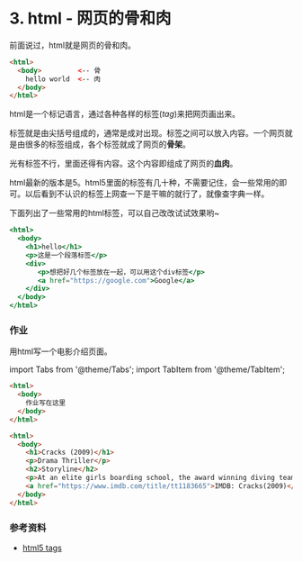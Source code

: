 ---
---

# 3. html - 网页的骨和肉

前面说过，html就是网页的骨和肉。

```html title="hello.html"
<html>
  <body>         <-- 骨
    hello world  <-- 肉
  </body>
</html>
```

html是一个标记语言，通过各种各样的标签(_tag_)来把网页画出来。

标签就是由尖括号组成的，通常是成对出现。标签之间可以放入内容。一个网页就是由很多的标签组成，各个标签就成了网页的**骨架**。

光有标签不行，里面还得有内容。这个内容即组成了网页的**血肉**。

html最新的版本是5。html5里面的标签有几十种，不需要记住，会一些常用的即可。以后看到不认识的标签上网查一下是干嘛的就行了，就像查字典一样。

下面列出了一些常用的html标签，可以自己改改试试效果哟~

```jsx live
<html>
  <body>
    <h1>hello</h1>
    <p>这是一个段落标签</p>
    <div>
       <p>想把好几个标签放在一起，可以用这个div标签</p>
       <a href="https://google.com">Google</a>
    </div>
  </body>
</html>
```

### 作业

用html写一个电影介绍页面。

import Tabs from '@theme/Tabs';
import TabItem from '@theme/TabItem';

<Tabs>
  <TabItem value="homework" label="作业" default>

```html title="movie.html"
<html>
  <body>
    作业写在这里
  </body>
</html>
```

  </TabItem>
  <TabItem value="answer" label="参考答案">

```html title="movie.html" live
<html>
  <body>
    <h1>Cracks (2009)</h1>
    <p>Drama Thriller</p>
    <h2>Storyline</h2>
    <p>At an elite girls boarding school, the award winning diving team is considered the premier group of girls in the school. When a new girl from Spain, Fiamma, comes to the school and joins the team, the rest of the squad is jealous of her relationship with the coach and force her off the team and out of the school by bullying her. When the girl is forced to rejoin the group, they decide to let her into their social circle and begin to be as fascinated with her as their coach is. But things take a turn when the coach lets her fascination lead her too far...</p>
    <a href="https://www.imdb.com/title/tt1183665">IMDB: Cracks(2009)</a>
  </body>
</html>
```

  </TabItem>
</Tabs>

### 参考资料
- [html5 tags](https://www.w3schools.com/TAGs/)